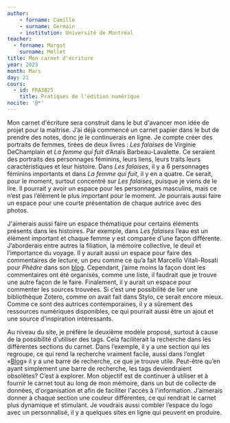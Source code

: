 ```yaml
--- 
author: 
    - forname: Camille
    - surname: Germain
    - institution: Université de Montréal
teacher: 
  - forname: Margot
    surname: Mellet
title: Mon carnet d'écriture
year: 2023
month: Mars
day: 21
cours:
  - id: FRA3825
    title: Pratiques de l'édition numérique
nocite: '@*'
---
```


Mon carnet d'écriture sera construit dans le but d'avancer mon idée de projet pour la maitrise. J’ai déjà commencé un carnet papier dans le but de prendre des notes, donc je le continuerais en ligne. Je compte créer des portraits de femmes, tirées de deux livres : *Les falaises* de Virginie DeChamplain et *La femme qui fuit* d’Anaïs Barbeau-Lavalette. Ce seraient des portraits des personnages féminins, leurs liens, leurs traits leurs caractéristiques et leur histoire. Dans *Les falaises*, il y a 6 personnages féminins importants et dans *La femme qui fuit*, il y en a quatre. Ce serait, pour le moment, surtout concentré sur *Les falaises*, puisque je viens de le lire. Il pourrait y avoir un espace pour les personnages masculins, mais ce n’est pas l’élément le plus important pour le moment. Je pourrais aussi faire un espace pour une courte présentation de chaque autrice avec des photos. 

J'aimerais aussi faire un espace thématique pour certains éléments présents dans les histoires. Par exemple, dans *Les falaises* l’eau est un élément important et chaque femme y est comparée d’une façon différente. J’aborderais entre autres la filiation, la mémoire collective, le deuil et l’importance du voyage. Il y aurait aussi un espace pour faire des commentaires de lecture, un peu comme ce qu’a fait Marcello Vitali-Rosati pour *Phèdre* dans son [blog](http://blog.sens-public.org/marcellovitalirosati/categories/scholia/). Cependant, j’aime moins la façon dont les commentaires ont été organisés, comme une liste, il faudrait que je trouve une autre façon de le faire. Finalement, il y aurait un espace pour commenter les sources trouvées. Si c’est une possibilité de lier une bibliothèque Zotero, comme on avait fait dans Stylo, ce serait encore mieux. Comme ce sont des autrices contemporaines, il y a sûrement des ressources numériques disponibles, ce qui pourrait aussi être un ajout et une source d’inspiration intéressants. 

Au niveau du site, je préfère le deuxième modèle proposé, surtout à cause de la possibilité d'utiliser des tags. Cela faciliterait la recherche dans les différentes sections du carnet. Dans l’exemple, il y a une section qui les regroupe, ce qui rend la recherche vraiment facile, aussi dans l’onglet «[Blog](https://cupper-hugo-theme.netlify.app/post/)» il y a une barre de recherche, ce que je trouve utile. Peut-être qu’en ayant simplement une barre de recherche, les tags deviendraient obsolètes? C’est à explorer. Mon objectif est de continuer à utiliser et à fournir le carnet tout au long de mon mémoire, dans un but de collecte de données, d'organisation et afin de faciliter l'accès à l'information. J’aimerais donner à chaque section une couleur différentes, ce qui rendrait le carnet plus dynamique et stimulant. Je voudrais aussi combler l’espace du logo avec un personnalisé, il y a quelques sites en ligne qui peuvent en produire. 